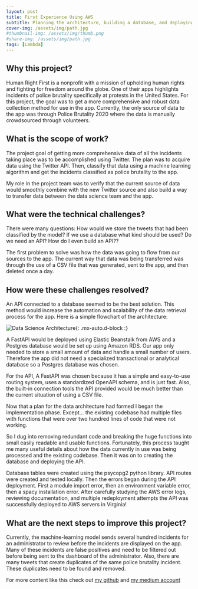 ```yaml
---
layout: post
title: First Experience Using AWS
subtitle: Planning the architecture, building a database, and deploying an API
cover-img: /assets/img/path.jpg
#thumbnail-img: /assets/img/thumb.png
#share-img: /assets/img/path.jpg
tags: [Lambda]
---
```

## Why this project?
Human Right First is a nonprofit with a mission of upholding human rights and fighting for freedom around the globe. One of their apps highlights incidents of police brutality specifically at protests in the United States. For this project, the goal was to get a more comprehensive and robust data collection method for use in the app. Currently, the only source of data to the app was through Police Brutality 2020 where the data is manually crowdsourced through volunteers.

## What is the scope of work?
The project goal of getting more comprehensive data of all the incidents taking place was to be accomplished using Twitter. The plan was to acquire data using the Twitter API. Then, classify that data using a machine learning algorithm and get the incidents classified as police brutality to the app.

My role in the project team was to verify that the current source of data would smoothly combine with the new Twitter source and also build a way to transfer data between the data science team and the app.

## What were the technical challenges?
There were many questions:
How would we store the tweets that had been classified by the model?
If we use a database what kind should be used?
Do we need an API?
How do I even build an API??

The first problem to solve was how the data was going to flow from our sources to the app. The current way that data was being transferred was through the use of a CSV file that was generated, sent to the app, and then deleted once a day. 

## How were these challenges resolved?
An API connected to a database seemed to be the best solution. This method would increase the automation and scalability of the data retrieval process for the app. Here is a simple flowchart of the architecture:

![Data Science Architecture](https://raw.githubusercontent.com/n8mcdunna/human-rights-first-ds-labs31/main/DS-Flow%20Chart.png){: .mx-auto.d-block :}

A  FastAPI would be deployed using Elastic Beanstalk from AWS and a Postgres database would be set up using Amazon RDS. Our app only needed to store a small amount of data and handle a small number of users. Therefore the app did not need a specialized transactional or analytical database so a Postgres database was chosen.

For the API, A FastAPI was chosen because it has a simple and easy-to-use routing system, uses a standardized OpenAPI schema, and is just fast.  Also, the built-in connection tools the API provided would be much better than the current situation of using a CSV file. 

Now that a plan for the data architecture had formed I began the implementation phase. Except…  the existing codebase had multiple files with functions that were over two hundred lines of code that were not working. 

So I dug into removing redundant code and breaking the huge functions into small easily readable and usable functions. Fortunately, this process taught me many useful details about how the data currently in use was being processed and the existing codebase. Then it was on to creating the database and deploying the API.

Database tables were created using the psycopg2 python library. API routes were created and tested locally. Then the errors began during the API deployment. First a module import error, then an environment variable error, then a spacy installation error. After carefully studying the AWS error logs, reviewing documentation, and multiple redeployment attempts the API was successfully deployed to AWS servers in Virginia! 

## What are the next steps to improve this project?
Currently, the machine-learning model sends several hundred incidents for an administrator to review before the incidents are displayed on the app. Many of these incidents are false positives and need to be filtered out before being sent to the dashboard of the administrator. Also, there are many tweets that create duplicates of the same police brutality incident. These duplicates need to be found and removed.


For more content like this check out [my github](https://github.com/n8mcdunna) and [my medium account](https://medium.com/@n8.mcdonough)
